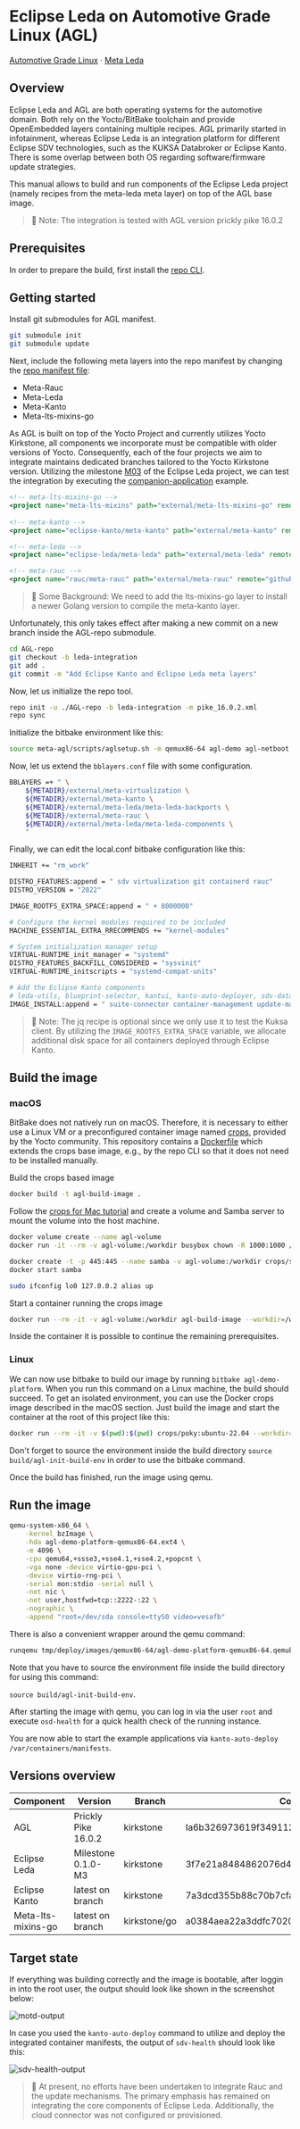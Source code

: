 # Eclipse Leda on Automotive Grade Linux (AGL)

[Automotive Grade Linux](https://www.automotivelinux.org/)
    ·
[Meta Leda](https://github.com/eclipse-leda/meta-leda)

## Overview

Eclipse Leda and AGL are both operating systems for the automotive domain.
Both rely on the Yocto/BitBake toolchain and provide OpenEmbedded layers containing multiple recipes.
AGL primarily started in infotainment, whereas Eclipse Leda is an integration platform for different Eclipse SDV technologies,
such as the KUKSA Databroker or Eclipse Kanto.
There is some overlap between both OS regarding software/firmware update strategies.

This manual allows to build and run components of the Eclipse Leda project (namely recipes from the meta-leda meta layer)
on top of the AGL base image.

> 📝 Note: The integration is tested with AGL version prickly pike 16.0.2

## Prerequisites

In order to prepare the build, first install the [repo CLI](https://source.android.com/docs/setup/create/repo).

## Getting started

Install git submodules for AGL manifest.

```bash
git submodule init
git submodule update
```

Next, include the following meta layers into the repo manifest by changing the [repo manifest file](AGL-repo/pike_16.0.2.xml):

* Meta-Rauc
* Meta-Leda
* Meta-Kanto
* Meta-lts-mixins-go

As AGL is built on top of the Yocto Project and currently utilizes Yocto Kirkstone, all components
we incorporate must be compatible with older versions of Yocto. Consequently, each of the four projects we aim to integrate
maintains dedicated branches tailored to the Yocto Kirkstone version.
Utilizing the milestone [M03](https://github.com/eclipse-leda/leda-distro/releases/tag/v0.1.0-M3) of the Eclipse Leda project, we can test the integration by executing the
[companion-application](https://github.com/eclipse-sdv-blueprints/companion-application/blob/main/interact-seat-adjuster.md#run-kuksa-client)
example.

```xml
<!-- meta-lts-mixins-go -->
<project name="meta-lts-mixins" path="external/meta-lts-mixins-go" remote="yocto" revision="a0384aea22a3ddfc70202a26ee1372c91b1fcfc9" upstream="kirkstone/go" />
    
<!-- meta-kanto -->
<project name="eclipse-kanto/meta-kanto" path="external/meta-kanto" remote="github" revision="7a3dcd355b88c70b7cfa6b37948c7eb7c5b00c7e" upstream="kirkstone" />

<!-- meta-leda -->
<project name="eclipse-leda/meta-leda" path="external/meta-leda" remote="github" revision="3f7e21a8484862076d4992d9463b3ce7aa2cbad0" upstream="kirkstone" />

<!-- meta-rauc -->
<project name="rauc/meta-rauc" path="external/meta-rauc" remote="github" revision="9e206d6998b363315791be144815a4eabc3fe5a8" upstream="kirkstone" />
```

> 📝 Some Background: We need to add the lts-mixins-go layer to install a newer Golang version to compile the meta-kanto layer.

Unfortunately, this only takes effect after making a new commit on a new branch inside the AGL-repo submodule.

```bash
cd AGL-repo
git checkout -b leda-integration
git add .
git commit -m "Add Eclipse Kanto and Eclipse Leda meta layers"
```

Now, let us initialize the repo tool.

```bash
repo init -u ./AGL-repo -b leda-integration -m pike_16.0.2.xml
repo sync
```

Initialize the bitbake environment like this:

```bash
source meta-agl/scripts/aglsetup.sh -m qemux86-64 agl-demo agl-netboot
```

Now, let us extend the `bblayers.conf` file with some configuration.

```bash
BBLAYERS =+ " \
    ${METADIR}/external/meta-virtualization \
    ${METADIR}/external/meta-kanto \
    ${METADIR}/external/meta-leda/meta-leda-backports \
    ${METADIR}/external/meta-rauc \
    ${METADIR}/external/meta-leda/meta-leda-components \
    "
```

Finally, we can edit the local.conf bitbake configuration like this:

```bash
INHERIT += "rm_work"

DISTRO_FEATURES:append = " sdv virtualization git containerd rauc"
DISTRO_VERSION = "2022"

IMAGE_ROOTFS_EXTRA_SPACE:append = " + 8000000"

# Configure the kernel modules required to be included
MACHINE_ESSENTIAL_EXTRA_RRECOMMENDS += "kernel-modules"

# System initialization manager setup
VIRTUAL-RUNTIME_init_manager = "systemd"
DISTRO_FEATURES_BACKFILL_CONSIDERED = "sysvinit"
VIRTUAL-RUNTIME_initscripts = "systemd-compat-units"

# Add the Eclipse Kanto components
# leda-utils, blueprint-selector, kantui, kanto-auto-deployer, sdv-databroker-cli
IMAGE_INSTALL:append = " suite-connector container-management update-manager leda-utils blueprint-selector kantui kanto-auto-deployer jq"
```

> 📝 Note: The jq recipe is optional since we only use it to test the Kuksa client.
> By utilizing the `IMAGE_ROOTFS_EXTRA_SPACE` variable, we allocate additional disk space for all containers deployed through Eclipse Kanto.

## Build the image

### macOS

BitBake does not natively run on macOS. Therefore, it is necessary to either use a Linux VM or a preconfigured
container image named [crops](https://github.com/crops/poky-container), provided by the Yocto community.
This repository contains a [Dockerfile](./Dockerfile) which extends the crops base image, e.g., by the repo CLI so that it does
not need to be installed manually.

Build the crops based image

```bash
docker build -t agl-build-image .
```

Follow the [crops for Mac tutorial](https://github.com/crops/docker-win-mac-docs/wiki/Mac-Instructions) and create a volume and Samba server to mount the volume into the host machine.

```bash
docker volume create --name agl-volume
docker run -it --rm -v agl-volume:/workdir busybox chown -R 1000:1000 /workdir

docker create -t -p 445:445 --name samba -v agl-volume:/workdir crops/samba
docker start samba

sudo ifconfig lo0 127.0.0.2 alias up
```

Start a container running the crops image

```bash
docker run --rm -it -v agl-volume:/workdir agl-build-image --workdir=/workdir
```

Inside the container it is possible to continue the remaining prerequisites.

### Linux

We can now use bitbake to build our image by running `bitbake agl-demo-platform`.
When you run this command on a Linux machine, the build should succeed.
To get an isolated environment, you can use the Docker crops image described in the macOS section.
Just build the image and start the container at the root of this project like this:

```bash
docker run --rm -it -v $(pwd):$(pwd) crops/poky:ubuntu-22.04 --workdir=$(pwd)
```

Don't forget to source the environment inside the build directory `source build/agl-init-build-env` in order to use the
bitbake command.

Once the build has finished, run the image using qemu.

## Run the image

```bash
qemu-system-x86_64 \
    -kernel bzImage \
    -hda agl-demo-platform-qemux86-64.ext4 \
    -m 4096 \
    -cpu qemu64,+ssse3,+sse4.1,+sse4.2,+popcnt \
    -vga none -device virtio-gpu-pci \
    -device virtio-rng-pci \
    -serial mon:stdio -serial null \
    -net nic \
    -net user,hostfwd=tcp::2222-:22 \
    -nographic \
    -append "root=/dev/sda console=ttyS0 video=vesafb"
```

There is also a convenient wrapper around the qemu command:

```bash
runqemu tmp/deploy/images/qemux86-64/agl-demo-platform-qemux86-64.qemuboot.conf kvm serialstdio slirp publicvnc
```

Note that you have to source the environment file inside the build directory for using this command:

`source build/agl-init-build-env`.

After starting the image with qemu, you can log in via the user `root` and execute `osd-health` for a quick health check
of the running instance.

You are now able to start the example applications via `kanto-auto-deploy /var/containers/manifests`.

## Versions overview

| Component          | Version             | Branch       | Commit                                    | Repository                                                                                                       |
|--------------------|---------------------|--------------|-------------------------------------------|------------------------------------------------------------------------------------------------------------------|
| AGL                | Prickly Pike 16.0.2 | kirkstone    | Ia6b326973619f34911200f77bfa63abed01daad8 | [Gerrit](https://gerrit.automotivelinux.org/gerrit/gitweb?p=AGL%2FAGL-repo.git;a=shortlog;h=refs%2Fheads%2Fpike) |
| Eclipse Leda       | Milestone 0.1.0-M3  | kirkstone    | 3f7e21a8484862076d4992d9463b3ce7aa2cbad0  | [Github](https://github.com/eclipse-leda/meta-leda/releases/tag/0.1.0-M3)                                        |
| Eclipse Kanto      | latest on branch    | kirkstone    | 7a3dcd355b88c70b7cfa6b37948c7eb7c5b00c7e  | [Github](https://github.com/eclipse-kanto/meta-kanto/tree/kirkstone)                                             |
| Meta-lts-mixins-go | latest on branch    | kirkstone/go | a0384aea22a3ddfc70202a26ee1372c91b1fcfc9  | [Github](https://git.yoctoproject.org/meta-lts-mixins/log/?h=kirkstone/go)                                       |

## Target state

If everything was building correctly and the image is bootable, after loggin in into the root user, the output should look
like shown in the screenshot below:

![motd-output](img/motd.png "motd-output")

In case you used the `kanto-auto-deploy` command to utilize and deploy the integrated container manifests,
the output of `sdv-health` should look like this:

![sdv-health-output](img/sdv-health.png "sdv-health-output")

> 📝 At present, no efforts have been undertaken to integrate
> Rauc and the update mechanisms. The primary emphasis has remained on integrating the core components of Eclipse Leda.
> Additionally, the cloud connector was not configured or provisioned.
